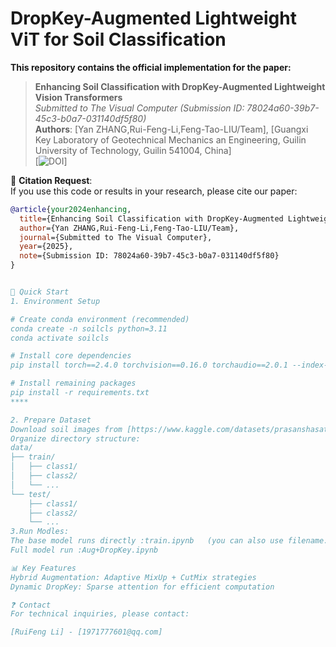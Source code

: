 # DropKey-Augmented Lightweight ViT for Soil Classification

**This repository contains the official implementation for the paper:**  
> **Enhancing Soil Classification with DropKey-Augmented Lightweight Vision Transformers**  
> *Submitted to The Visual Computer (Submission ID: 78024a60-39b7-45c3-b0a7-031140df5f80)*  
> **Authors**: [Yan ZHANG,Rui-Feng-Li,Feng-Tao-LIU/Team], [Guangxi Key Laboratory of Geotechnical Mechanics an Engineering, Guilin University of Technology, Guilin 541004, China]  
> [![DOI](https://doi.org/10.6084/m9.figshare.29550056)]

📢 **Citation Request**:  
If you use this code or results in your research, please cite our paper:
```bibtex
@article{your2024enhancing,
  title={Enhancing Soil Classification with DropKey-Augmented Lightweight Vision Transformers},
  author={Yan ZHANG,Rui-Feng-Li,Feng-Tao-LIU/Team},
  journal={Submitted to The Visual Computer},
  year={2025},
  note={Submission ID: 78024a60-39b7-45c3-b0a7-031140df5f80}
}


🚀 Quick Start
1. Environment Setup

# Create conda environment (recommended)
conda create -n soilcls python=3.11
conda activate soilcls

# Install core dependencies
pip install torch==2.4.0 torchvision==0.16.0 torchaudio==2.0.1 --index-url https://download.pytorch.org/whl/cu121

# Install remaining packages
pip install -r requirements.txt
****

2. Prepare Dataset
Download soil images from [https://www.kaggle.com/datasets/prasanshasatpathy/soil-types/https://www.kaggle.com/datasets/jhislainematchouath/soil-types-dataset]
Organize directory structure:
data/
├── train/
│   ├── class1/
│   ├── class2/
│   └── ...
└── test/
    ├── class1/
    ├── class2/
    └── ...
3.Run Modles:
The base model runs directly :train.ipynb   (you can also use filename.py  Running model with command at terminal:python train.py or python train.ipynb )
Full model run :Aug+DropKey.ipynb

📊 Key Features
Hybrid Augmentation: Adaptive MixUp + CutMix strategies
Dynamic DropKey: Sparse attention for efficient computation

❓ Contact
For technical inquiries, please contact:

[RuiFeng Li] - [1971777601@qq.com]

